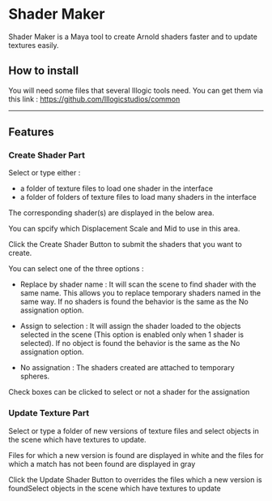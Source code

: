 # Shader Maker

Shader Maker is a Maya tool to create Arnold shaders faster and to update textures easily.

## How to install

You will need some files that several Illogic tools need. You can get them via this link :
https://github.com/Illogicstudios/common

---

## Features

### Create Shader Part

Select or type either :
- a folder of texture files to load one shader in the interface
- a folder of folders of texture files to load many shaders in the interface

The corresponding shader(s) are displayed in the below area. 

You can spcify which Displacement Scale and Mid to use in this area.

Click the Create Shader Button to submit the shaders that you want to create.

You can select one of the three options :

- Replace by shader name : It will scan the scene to find shader with the same name. This allows you to replace temporary shaders named in the same way. If no shaders is found the behavior is the same as the No assignation option.

- Assign to selection : It will assign the shader loaded to the objects selected in the scene (This option is enabled only when 1 shader is selected). If no object is found the behavior is the same as the No assignation option.

- No assignation : The shaders created are attached to temporary spheres.

Check boxes can be clicked to select or not a shader for the assignation

### Update Texture Part

Select or type a folder of new versions of texture files and select objects in the scene which have textures to update.

Files for which a new version is found are displayed in white and the files for which a match has not been found are displayed in gray

Click the Update Shader Button to overrides the files which a new version is foundSelect objects in the scene which have textures to update
